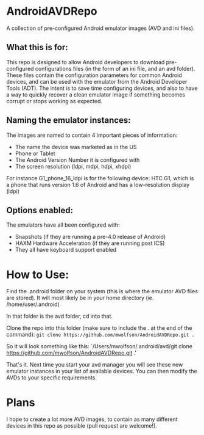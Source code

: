 AndroidAVDRepo
==============

A collection of pre-configured Android emulator images (AVD and ini files).

What this is for:
-----------------

This repo is designed to allow Android developers to download pre-configured configurations files (in the form of an ini file, and an avd folder).  These files contain the configuration parameters for common Android devices, and can be used with the emulator from the Android Developer Tools (ADT).  The intent is to save time configuring devices, and also to have a way to quickly recover a clean emulator image if something becomes corrupt or stops working as expected.  

Naming the emulator instances:
------------------------------

The images are named to contain 4 important pieces of information:
* The name the device was marketed as in the US
* Phone or Tablet
* The Android Version Number it is configured with
* The screen resolution (ldpi, mdpi, hdpi, xhdpi)

For instance G1_phone_16_ldpi is for the following device:  HTC G1, which is a phone that runs version 1.6 of Android and has a low-resolution display (ldpi)

Options enabled:
----------------

The emulators have all been configured with:
* Snapshots (if they are running a pre-4.0 release of Android)
* HAXM Hardware Acceleration (if they are running post ICS)
* They all have keyboard support enabled

How to Use:
===========

Find the .android folder on your system (this is where the emulator AVD files are stored).  It will most likely be in your home directory (ie. /home/user/.android)

In that folder is the avd folder, cd into that.

Clone the repo into this folder (make sure to include the . at the end of the command):
`git clone https://github.com/mwolfson/AndroidAVDRepo.git .`

So it will look something like this:
`/Users/mwolfson/.android/avd/git clone https://github.com/mwolfson/AndroidAVDRepo.git .'

That's it.  Next time you start your avd manager you will see these new emulator instances in your list of available devices.  You can then modify the AVDs to your specific requirements.

Plans
=====
I hope to create a lot more AVD images, to contain as many different devices in this repo as possible (pull request are welcome!).
